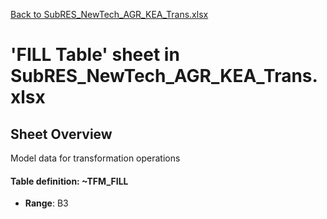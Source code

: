 [Back to SubRES_NewTech_AGR_KEA_Trans.xlsx](README.md)

# 'FILL Table' sheet in SubRES_NewTech_AGR_KEA_Trans.xlsx

## Sheet Overview

Model data for transformation operations

#### Table definition: ~TFM_FILL
- **Range**: B3
